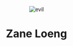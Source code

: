 <center>

![evil](https://cdn.jsdelivr.net/gh/Bengerthelorf/Contents@main/evil.gif)

# Zane Loeng

</center>
